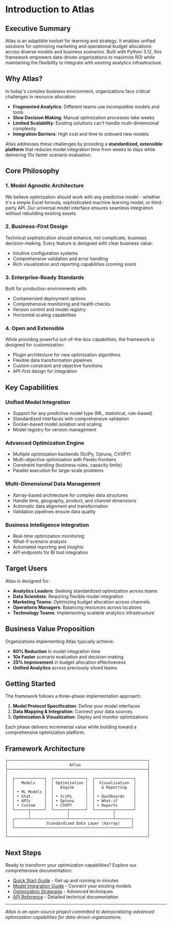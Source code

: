 # Introduction to Atlas

## Executive Summary

Atlas is an adaptible toolset for learning and strategy. It enables unified solutions for optimizing marketing and operational budget allocations across diverse models and business scenarios. Built with Python 3.12, this framework empowers data-driven organizations to maximize ROI while maintaining the flexibility to integrate with existing analytics infrastructure.

## Why Atlas?

In today's complex business environment, organizations face critical challenges in resource allocation:

- **Fragmented Analytics**: Different teams use incompatible models and tools
- **Slow Decision Making**: Manual optimization processes take weeks
- **Limited Scalability**: Existing solutions can't handle multi-dimensional complexity
- **Integration Barriers**: High cost and time to onboard new models

Atlas addresses these challenges by providing a **standardized, extensible platform** that reduces model integration time from weeks to days while delivering 10x faster scenario evaluation.

## Core Philosophy

### 1. **Model Agnostic Architecture**
We believe optimization should work with any predictive model - whether it's a simple Excel formula, sophisticated machine learning model, or third-party API. Our universal model interface ensures seamless integration without rebuilding existing assets.

### 2. **Business-First Design**
Technical sophistication should enhance, not complicate, business decision-making. Every feature is designed with clear business value:
- Intuitive configuration systems
- Comprehensive validation and error handling
- Rich visualization and reporting capabilities (coming soon)

### 3. **Enterprise-Ready Standards**
Built for production environments with:
- Containerized deployment options
- Comprehensive monitoring and health checks
- Version control and model registry
- Horizontal scaling capabilities

### 4. **Open and Extensible**
While providing powerful out-of-the-box capabilities, the framework is designed for customization:
- Plugin architecture for new optimization algorithms
- Flexible data transformation pipelines
- Custom constraint and objective functions
- API-first design for integration

## Key Capabilities

### **Unified Model Integration**
- Support for any predictive model type (ML, statistical, rule-based)
- Standardized interfaces with comprehensive validation
- Docker-based model isolation and scaling
- Model registry for version management

### **Advanced Optimization Engine**
- Multiple optimization backends (SciPy, Optuna, CVXPY)
- Multi-objective optimization with Pareto frontiers
- Constraint handling (business rules, capacity limits)
- Parallel execution for large-scale problems

### **Multi-Dimensional Data Management**
- Xarray-based architecture for complex data structures
- Handle time, geography, product, and channel dimensions
- Automatic data alignment and transformation
- Validation pipelines ensure data quality

### **Business Intelligence Integration**
- Real-time optimization monitoring
- What-if scenario analysis
- Automated reporting and insights
- API endpoints for BI tool integration

## Target Users

Atlas is designed for:

- **Analytics Leaders**: Seeking standardized optimization across teams
- **Data Scientists**: Requiring flexible model integration
- **Marketing Teams**: Optimizing budget allocation across channels
- **Operations Managers**: Balancing resources across locations
- **Technology Teams**: Implementing scalable analytics infrastructure

## Business Value Proposition

Organizations implementing Atlas typically achieve:

- **80% Reduction** in model integration time
- **10x Faster** scenario evaluation and decision-making
- **25% Improvement** in budget allocation effectiveness
- **Unified Analytics** across previously siloed teams

## Getting Started

The framework follows a three-phase implementation approach:

1. **Model Protocol Specification**: Define your model interfaces
2. **Data Mapping & Integration**: Connect your data sources
3. **Optimization & Visualization**: Deploy and monitor optimizations

Each phase delivers incremental value while building toward a comprehensive optimization platform.

## Framework Architecture

```
┌─────────────────────────────────────────────────────────────┐
│                           Atlas                             │
├─────────────────────────────────────────────────────────────┤
│                                                             │
│  ┌─────────────┐  ┌──────────────┐  ┌─────────────────┐     │
│  │   Models    │  │ Optimization │  │  Visualization  │     │
│  │             │  │   Engine     │  │   & Reporting   │     │
│  │ • ML Models │  │              │  │                 │     │
│  │ • Stat.     │  │ • SciPy      │  │ • Dashboards    │     │
│  │ • APIs      │  │ • Optuna     │  │ • What-if       │     │
│  │ • Custom    │  │ • CVXPY      │  │ • Reports       │     │
│  └──────┬──────┘  └──────┬───────┘  └────────┬────────┘     │
│         │                │                   │              │
│  ┌──────┴────────────────┴───────────────────┴───────┐      │
│  │              Standardized Data Layer (Xarray)     │      │
│  └───────────────────────────────────────────────────┘      │
│                                                             │
└─────────────────────────────────────────────────────────────┘
```


## Next Steps

Ready to transform your optimization capabilities? Explore our comprehensive documentation:

- [Quick Start Guide](quickstart.md) - Get up and running in minutes
- [Model Integration Guide](guides/model_integration.md) - Connect your existing models
- [Optimization Strategies](guides/custom_optimization.md) - Advanced techniques
- [API Reference](api/index.md) - Detailed technical documentation

---

*Atlas is an open source project committed to democratizing advanced optimization capabilities for data-driven organizations.*